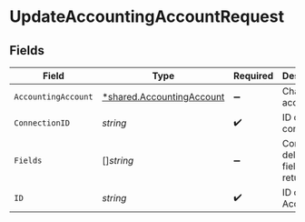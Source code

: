 # UpdateAccountingAccountRequest


## Fields

| Field                                                                        | Type                                                                         | Required                                                                     | Description                                                                  |
| ---------------------------------------------------------------------------- | ---------------------------------------------------------------------------- | ---------------------------------------------------------------------------- | ---------------------------------------------------------------------------- |
| `AccountingAccount`                                                          | [*shared.AccountingAccount](../../../pkg/models/shared/accountingaccount.md) | :heavy_minus_sign:                                                           | Chart of accounts                                                            |
| `ConnectionID`                                                               | *string*                                                                     | :heavy_check_mark:                                                           | ID of the connection                                                         |
| `Fields`                                                                     | []*string*                                                                   | :heavy_minus_sign:                                                           | Comma-delimited fields to return                                             |
| `ID`                                                                         | *string*                                                                     | :heavy_check_mark:                                                           | ID of the Account                                                            |